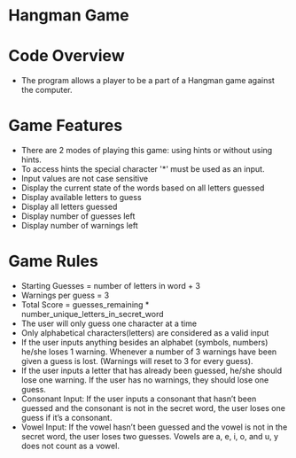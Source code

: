 # Hangman Game

# Code Overview
+ The program allows a player to be a part of a Hangman game against the computer.

# Game Features
+ There are 2 modes of playing this game: using hints or without using hints.
+ To access hints the special character '*' must be used as an input.
+ Input values are not case sensitive
+ Display the current state of the words based on all letters guessed
+ Display available letters to guess
+ Display all letters guessed
+ Display number of guesses left
+ Display number of warnings left

# Game Rules
+ Starting Guesses = number of letters in word + 3
+ Warnings per guess = 3
+ Total Score = guesses_remaining * number_unique_letters_in_secret_word
+ The user will only guess one character at a time
+ Only alphabetical characters(letters) are considered as a valid input 
+ If the user inputs anything besides an alphabet (symbols, numbers) he/she loses 1 warning. Whenever a number of 3 warnings have been given a guess is lost. (Warnings will reset to 3 for every guess).
+ If the user inputs a letter that has already been guessed, he/she should lose one warning. If the user has no warnings, they should lose one guess.
+ Consonant Input: If the user inputs a consonant that hasn’t been guessed and the consonant is not in the secret word, the user loses one guess if it’s a consonant.
+ Vowel Input: If the vowel hasn’t been guessed and the vowel is not in the secret word, the user loses two guesses. Vowels are a, e, i, o, and u, y does not count as a vowel.
